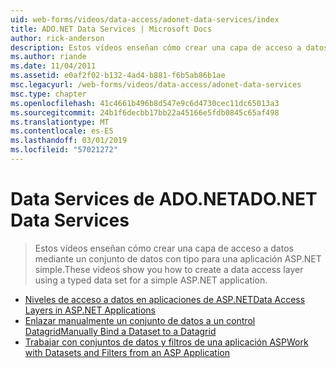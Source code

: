 ```yaml
---
uid: web-forms/videos/data-access/adonet-data-services/index
title: ADO.NET Data Services | Microsoft Docs
author: rick-anderson
description: Estos vídeos enseñan cómo crear una capa de acceso a datos mediante un conjunto de datos con tipo para una aplicación ASP.NET simple.
ms.author: riande
ms.date: 11/04/2011
ms.assetid: e0af2f02-b132-4ad4-b881-f6b5ab86b1ae
msc.legacyurl: /web-forms/videos/data-access/adonet-data-services
msc.type: chapter
ms.openlocfilehash: 41c4661b496b8d547e9c6d4730cec11dc65013a3
ms.sourcegitcommit: 24b1f6decbb17bb22a45166e5fdb0845c65af498
ms.translationtype: MT
ms.contentlocale: es-ES
ms.lasthandoff: 03/01/2019
ms.locfileid: "57021272"
---
```

<a name="adonet-data-services"></a><span data-ttu-id="95130-103">Data Services de ADO.NET</span><span class="sxs-lookup"><span data-stu-id="95130-103">ADO.NET Data Services</span></span>
====================
> <span data-ttu-id="95130-104">Estos vídeos enseñan cómo crear una capa de acceso a datos mediante un conjunto de datos con tipo para una aplicación ASP.NET simple.</span><span class="sxs-lookup"><span data-stu-id="95130-104">These videos show you how to create a data access layer using a typed data set for a simple ASP.NET application.</span></span>


- [<span data-ttu-id="95130-105">Niveles de acceso a datos en aplicaciones de ASP.NET</span><span class="sxs-lookup"><span data-stu-id="95130-105">Data Access Layers in ASP.NET Applications</span></span>](data-access-layers-in-aspnet-applications.md)
- [<span data-ttu-id="95130-106">Enlazar manualmente un conjunto de datos a un control Datagrid</span><span class="sxs-lookup"><span data-stu-id="95130-106">Manually Bind a Dataset to a Datagrid</span></span>](how-to-manually-bind-a-dataset-to-a-datagrid.md)
- [<span data-ttu-id="95130-107">Trabajar con conjuntos de datos y filtros de una aplicación ASP</span><span class="sxs-lookup"><span data-stu-id="95130-107">Work with Datasets and Filters from an ASP Application</span></span>](how-to-work-with-datasets-and-filters-from-an-asp-application.md)
